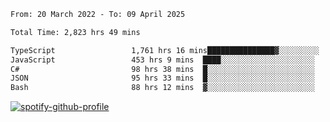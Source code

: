 <!--START_SECTION:waka-->

```txt
From: 20 March 2022 - To: 09 April 2025

Total Time: 2,823 hrs 49 mins

TypeScript                 1,761 hrs 16 mins███████████████▓░░░░░░░░░   62.37 %
JavaScript                 453 hrs 9 mins  ████░░░░░░░░░░░░░░░░░░░░░   16.05 %
C#                         98 hrs 38 mins  █░░░░░░░░░░░░░░░░░░░░░░░░   03.49 %
JSON                       95 hrs 33 mins  █░░░░░░░░░░░░░░░░░░░░░░░░   03.38 %
Bash                       88 hrs 12 mins  ▓░░░░░░░░░░░░░░░░░░░░░░░░   03.12 %
```

<!--END_SECTION:waka-->
[![spotify-github-profile](https://spotify-github-profile.vercel.app/api/view?uid=c00zprrvy9xiloa9qnco3hmng&cover_image=true&theme=novatorem&show_offline=false&background_color=121212&bar_color=53b14f&bar_color_cover=false)](https://spotify-github-profile.vercel.app/api/view?uid=c00zprrvy9xiloa9qnco3hmng&redirect=true)



